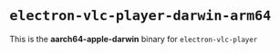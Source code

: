 # `electron-vlc-player-darwin-arm64`

This is the **aarch64-apple-darwin** binary for `electron-vlc-player`
